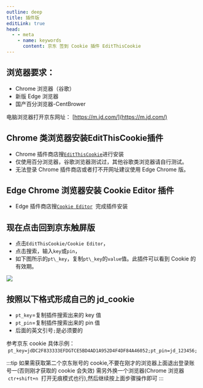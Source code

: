 ```yaml
---
outline: deep
title: 插件版
editLink: true
head:
  - - meta
    - name: keywords
      content: 京东 签到 Cookie 插件 EditThisCookie
---
```


## 浏览器要求：

- Chrome 浏览器（谷歌）
- 新版 Edge 浏览器
- 国产百分浏览器-CentBrower

电脑浏览器打开京东网址： [https://m.jd.com/](https://m.jd.com/)

## Chrome 类浏览器安装**EditThisCookie**插件

- Chrome 插件商店搜[`EditThisCookie`](https://chrome.google.com/webstore/detail/editthiscookie/fngmhnnpilhplaeedifhccceomclgfbg?utm_source=chrome-ntp-icon)进行安装
- 仅使用百分浏览器，谷歌浏览器测试过，其他谷歌类浏览器请自行测试。
- 无法登录 Chrome 插件商店或者打不开网址建议使用 Edge Chrome 版。

## Edge Chrome 浏览器安装 Cookie Editor 插件

- Edge 插件商店搜[`Cookie Editor`](https://microsoftedge.microsoft.com/addons/detail/cookie-editor/ajfboaconbpkglpfanbmlfgojgndmhmc?hl=zh-CN)  完成插件安装

## 现在点击回到京东触屏版

- 点击`EditThisCookie/Cookie Editor`，
- 点击搜索，输入`key`或`pin`，
- 如下图所示的`pt\_key`，复制`pt\_key`的`value`值。此插件可以看到 Cookie 的有效期。

![](https://cdn.jsdelivr.net/gh/vanhiupun/pic@1.0/img/20230910183701.png)

## 按照以下格式形成自己的 jd_cookie

- `pt_key`=复制插件搜索出来的 key 值
- `pt_pin`=复制插件搜索出来的 pin 值
- 后面的英文引号`;`是必须要的

参考京东 cookie 具体示例：
 `pt_key=jdDC2F833333EFDGTCE5BD4AD1A952D4F4DF84A46052;pt_pin=jd_123456;`

:::tip
如果需获取第二个京东账号的 cookie,不要在刚才的浏览器上面退出登录账号一(否则刚才获取的 cookie 会失效)
需另外换一个浏览器(Chrome 浏览器  `ctr+shift+n`  打开无痕模式也行),然后继续按上面步骤操作即可
:::
